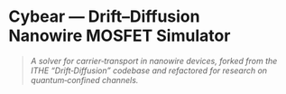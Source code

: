 
# Cybear — Drift–Diffusion Nanowire MOSFET Simulator

> *A solver for carrier‑transport in nanowire devices, forked from the ITHE “Drift‑Diffusion” codebase and refactored for research on quantum‑confined channels.*

